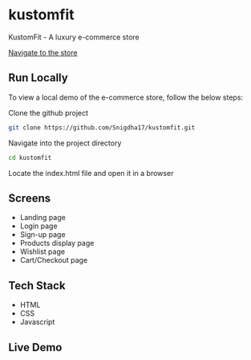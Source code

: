 # kustomfit

KustomFit - A luxury e-commerce store

[Navigate to the store](https://kustomfit.netlify.app/)

## Run Locally

To view a local demo of the e-commerce store, follow the below steps:

Clone the github project

```bash
git clone https://github.com/Snigdha17/kustomfit.git
```

Navigate into the project directory

```bash
cd kustomfit
```

Locate the index.html file and open it in a browser

## Screens

- Landing page
- Login page
- Sign-up page
- Products display page
- Wishlist page
- Cart/Checkout page

## Tech Stack

- HTML
- CSS
- Javascript

## Live Demo
